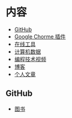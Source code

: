 

# 内容

- [GitHub]()
- [Google Chorme 插件]()
- [在线工具]()
- [计算机数据]()
- [编程技术视频]()
- [博客]()
- [个人文章]()

## GitHub

- [图书]()

